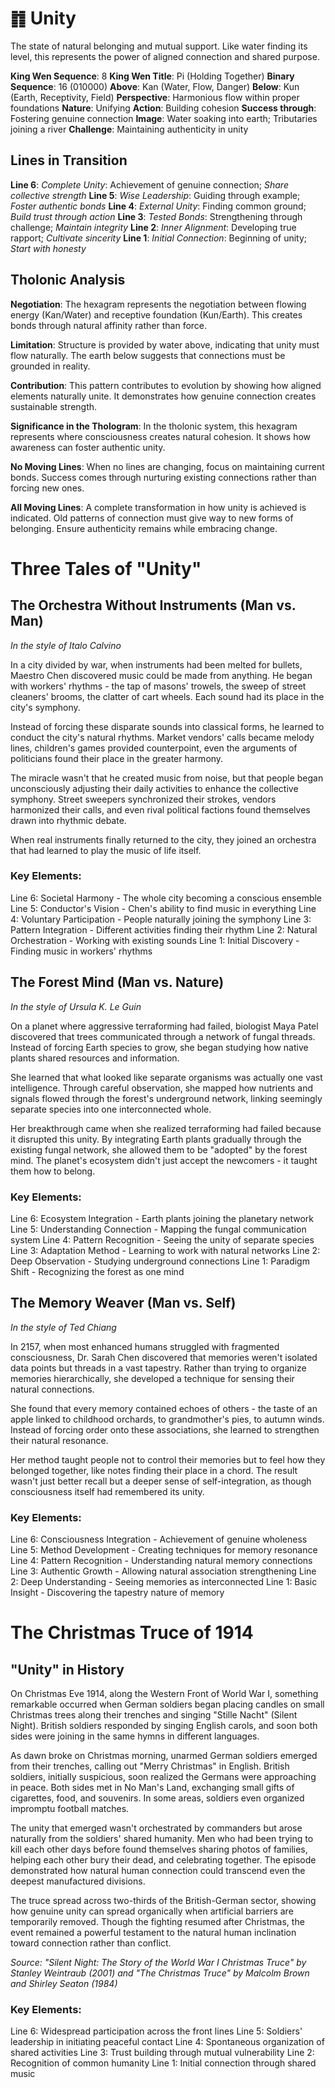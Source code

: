 # ䷇ Unity

The state of natural belonging and mutual support. Like water finding its level, this represents the power of aligned connection and shared purpose.


**King Wen Sequence**: 8
**King Wen Title**: Pi (Holding Together)
**Binary Sequence**: 16 (010000)
**Above**: Kan (Water, Flow, Danger)
**Below**: Kun (Earth, Receptivity, Field)
**Perspective**: Harmonious flow within proper foundations
**Nature**: Unifying
**Action**: Building cohesion
**Success through**: Fostering genuine connection
**Image**: Water soaking into earth; Tributaries joining a river
**Challenge**: Maintaining authenticity in unity

## Lines in Transition
**Line 6**: *Complete Unity*: Achievement of genuine connection; *Share collective strength*
**Line 5**: *Wise Leadership*: Guiding through example; *Foster authentic bonds*
**Line 4**: *External Unity*: Finding common ground; *Build trust through action*
**Line 3**: *Tested Bonds*: Strengthening through challenge; *Maintain integrity*
**Line 2**: *Inner Alignment*: Developing true rapport; *Cultivate sincerity*
**Line 1**: *Initial Connection*: Beginning of unity; *Start with honesty*

## Tholonic Analysis
**Negotiation**: The hexagram represents the negotiation between flowing energy (Kan/Water) and receptive foundation (Kun/Earth). This creates bonds through natural affinity rather than force.

**Limitation**: Structure is provided by water above, indicating that unity must flow naturally. The earth below suggests that connections must be grounded in reality.

**Contribution**: This pattern contributes to evolution by showing how aligned elements naturally unite. It demonstrates how genuine connection creates sustainable strength.

**Significance in the Thologram**: In the tholonic system, this hexagram represents where consciousness creates natural cohesion. It shows how awareness can foster authentic unity.

**No Moving Lines**: When no lines are changing, focus on maintaining current bonds. Success comes through nurturing existing connections rather than forcing new ones.

**All Moving Lines**: A complete transformation in how unity is achieved is indicated. Old patterns of connection must give way to new forms of belonging. Ensure authenticity remains while embracing change.
# Three Tales of "Unity"

## The Orchestra Without Instruments (Man vs. Man)
*In the style of Italo Calvino*

In a city divided by war, when instruments had been melted for bullets, Maestro Chen discovered music could be made from anything. He began with workers' rhythms - the tap of masons' trowels, the sweep of street cleaners' brooms, the clatter of cart wheels. Each sound had its place in the city's symphony.

Instead of forcing these disparate sounds into classical forms, he learned to conduct the city's natural rhythms. Market vendors' calls became melody lines, children's games provided counterpoint, even the arguments of politicians found their place in the greater harmony.

The miracle wasn't that he created music from noise, but that people began unconsciously adjusting their daily activities to enhance the collective symphony. Street sweepers synchronized their strokes, vendors harmonized their calls, and even rival political factions found themselves drawn into rhythmic debate.

When real instruments finally returned to the city, they joined an orchestra that had learned to play the music of life itself.

### Key Elements:
Line 6: Societal Harmony - The whole city becoming a conscious ensemble
Line 5: Conductor's Vision - Chen's ability to find music in everything
Line 4: Voluntary Participation - People naturally joining the symphony
Line 3: Pattern Integration - Different activities finding their rhythm
Line 2: Natural Orchestration - Working with existing sounds
Line 1: Initial Discovery - Finding music in workers' rhythms

## The Forest Mind (Man vs. Nature)
*In the style of Ursula K. Le Guin*

On a planet where aggressive terraforming had failed, biologist Maya Patel discovered that trees communicated through a network of fungal threads. Instead of forcing Earth species to grow, she began studying how native plants shared resources and information.

She learned that what looked like separate organisms was actually one vast intelligence. Through careful observation, she mapped how nutrients and signals flowed through the forest's underground network, linking seemingly separate species into one interconnected whole.

Her breakthrough came when she realized terraforming had failed because it disrupted this unity. By integrating Earth plants gradually through the existing fungal network, she allowed them to be "adopted" by the forest mind. The planet's ecosystem didn't just accept the newcomers - it taught them how to belong.

### Key Elements:
Line 6: Ecosystem Integration - Earth plants joining the planetary network
Line 5: Understanding Connection - Mapping the fungal communication system
Line 4: Pattern Recognition - Seeing the unity of separate species
Line 3: Adaptation Method - Learning to work with natural networks
Line 2: Deep Observation - Studying underground connections
Line 1: Paradigm Shift - Recognizing the forest as one mind

## The Memory Weaver (Man vs. Self)
*In the style of Ted Chiang*

In 2157, when most enhanced humans struggled with fragmented consciousness, Dr. Sarah Chen discovered that memories weren't isolated data points but threads in a vast tapestry. Rather than trying to organize memories hierarchically, she developed a technique for sensing their natural connections.

She found that every memory contained echoes of others - the taste of an apple linked to childhood orchards, to grandmother's pies, to autumn winds. Instead of forcing order onto these associations, she learned to strengthen their natural resonance.

Her method taught people not to control their memories but to feel how they belonged together, like notes finding their place in a chord. The result wasn't just better recall but a deeper sense of self-integration, as though consciousness itself had remembered its unity.

### Key Elements:
Line 6: Consciousness Integration - Achievement of genuine wholeness
Line 5: Method Development - Creating techniques for memory resonance
Line 4: Pattern Recognition - Understanding natural memory connections
Line 3: Authentic Growth - Allowing natural association strengthening
Line 2: Deep Understanding - Seeing memories as interconnected
Line 1: Basic Insight - Discovering the tapestry nature of memory
# The Christmas Truce of 1914

## "Unity" in History

On Christmas Eve 1914, along the Western Front of World War I, something remarkable occurred when German soldiers began placing candles on small Christmas trees along their trenches and singing "Stille Nacht" (Silent Night). British soldiers responded by singing English carols, and soon both sides were joining in the same hymns in different languages.

As dawn broke on Christmas morning, unarmed German soldiers emerged from their trenches, calling out "Merry Christmas" in English. British soldiers, initially suspicious, soon realized the Germans were approaching in peace. Both sides met in No Man's Land, exchanging small gifts of cigarettes, food, and souvenirs. In some areas, soldiers even organized impromptu football matches.

The unity that emerged wasn't orchestrated by commanders but arose naturally from the soldiers' shared humanity. Men who had been trying to kill each other days before found themselves sharing photos of families, helping each other bury their dead, and celebrating together. The episode demonstrated how natural human connection could transcend even the deepest manufactured divisions.

The truce spread across two-thirds of the British-German sector, showing how genuine unity can spread organically when artificial barriers are temporarily removed. Though the fighting resumed after Christmas, the event remained a powerful testament to the natural human inclination toward connection rather than conflict.

*Source: "Silent Night: The Story of the World War I Christmas Truce" by Stanley Weintraub (2001) and "The Christmas Truce" by Malcolm Brown and Shirley Seaton (1984)*

### Key Elements:
Line 6: Widespread participation across the front lines
Line 5: Soldiers' leadership in initiating peaceful contact
Line 4: Spontaneous organization of shared activities
Line 3: Trust building through mutual vulnerability
Line 2: Recognition of common humanity
Line 1: Initial connection through shared music